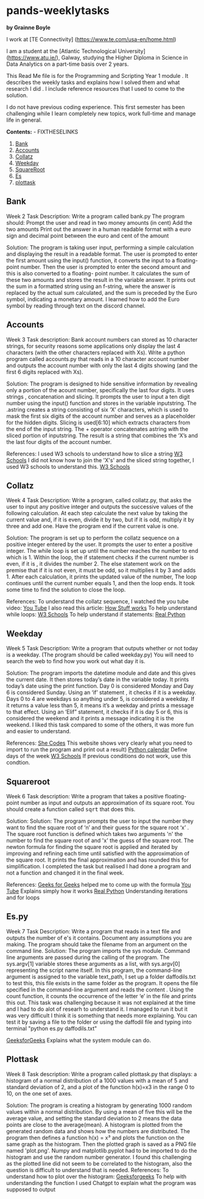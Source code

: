 # pands-weeklytasks

**by Grainne Boyle**

I work at [TE Connectivity] (https://www.te.com/usa-en/home.html)

I am a student at the [Atlantic Technological University] (https://www.atu.ie/), Galway, studying the Higher Diploma in Science in Data Analytics on a part-time basis over 2 years.

This Read Me file is for the Programming and Scripting Year 1 module . It describes the weekly tasks and explains how I solved them and what research I did . I include reference resources that I used to come to the solution.

I do not have previous coding experience. This first semester has been challenging while I learn completely new topics, work full-time and manage life in general.

**Contents:** - FIXTHESELINKS

1. [Bank](#Bank)
2. [Accounts](#Accounts)
3. [Collatz](#Collatz)
4. [Weekday](#Weekday)
5. [SquareRoot](#Squareroot)
6. [Es](#Es)
7. [plottask](#Plottask)




## Bank

Week 2
Task Description:
Write a program called bank.py 
The program should:  Prompt the user and read in two money amounts (in cent)
Add the two amounts
Print out the answer in a human readable format with a euro sign and decimal point between the euro and cent of the amount 

Solution:
The program is taking user input, performing a simple calculation and displaying the result in a readable format.
The user is prompted to enter the first amount using the input() function, it converts the input to a floating-point number.
Then the user is prompted to enter the second amount  and this is also converted to a floating- point number.
It calculates the sum of these two amounts and stores the result in the variable answer.
It prints out the sum in a formatted string using an f-string, where the answer is replaced by the actual sum calculated, and the sum is preceded by the Euro symbol, indicating a monetary amount. I learned how to add the Euro symbol by reading through text on the discord channel.

## Accounts

 Week 3
Task description:
Bank account numbers can stored as 10 character strings, for security reasons some applications only display the last 4 characters (with the other characters replaced with Xs).
Write a python program called accounts.py that reads in a 10 character account number and outputs the account number with only the last 4 digits showing (and the first 6 digits replaced with Xs).

Solution:
The program is designed to hide sensitive information by revealing only a portion of the acount number, specifically the last four digits. It uses strings , concatenation and slicing.
It prompts the user to input a ten digit number using the input() function and stores in the variable inputstring.
The .astring  creates a string consisting of six ‘X’ characters, which is used to mask the first six digits of the account number and serves as a placeholder for the hidden digits.
Slicing is used[6:10] which extracts characters from the end of the input string.
The + operator concatenates astring with the sliced portion of inputstring.
The result is a string that combines the ‘X’s and the last four digits of the account number.

References:
I used W3 schools to understand how to slice a string 
[W3 Schools](https://www.w3schools.com/python/gloss_python_string_slice.asp)
I did not know how to join the 'X's' and the sliced string together, I used W3 schools to understand this.
[W3 Schools](https://www.w3schools.com/python/python_strings_concatenate.asp)


## Collatz

Week 4
Task Description: 
Write a program, called collatz.py, that asks the user to input any positive integer and outputs the successive values of the following calculation.
At each step calculate the next value by taking the current value and, if it is even, divide it by two, but if it is odd, multiply it by three and add one.
Have the program end if the current value is one.

Solution:
The program is set up to perform the collatz sequence on a positive integer entered by the user. It prompts the user to enter a positive integer.
The while loop is set up until the number reaches the number to end which is 1.
Within the loop, the if statement checks if the current number is even, if it is , it divides the number 2.
The else statement work on the premise that if it is not even, it must be odd, so it multiplies it by 3 and adds 1.
After each calculation, it prints the updated value of the number,
The loop continues until the current number equals 1, and then the loop ends. It took some time to find the solution to close the loop.

References:
To understand the collatz sequence, I watched the you tube video:
[You Tube](https://www.youtube.com/watch?v=094y1Z2wpJg&t=1s)
I also read this article:
[How Stuff works](https://science.howstuffworks.com/math-concepts/collatz-conjecture.htm#:~:text=The%20Collatz%20Conjecture%2C%20also%20known,lead%20to%20the%20number%20one)
To help understand while loops:
[W3 Schools](https://www.w3schools.com/python/python_while_loops.asp)
To help understand if statements:
[Real Python](https://realpython.com/python-conditional-statements/)


## Weekday

Week 5
Task Description:
Write a program that outputs whether or not today is a weekday. (The program should be called weekday.py)
You will need to search the web to find how you work out what day it is.

Solution:
The program  imports the datetime module and date and this gives the current date.
It then stores today’s date in the variable today. It prints today’s date using the print function.
Day 0 is considered Monday and Day 6 is considered Sunday.
Using an ‘if’ statement , it checks if it is a weekday. Days 0 to 4 are weekdays so anything under 5, is considered a weekday. If it returns a value less than 5, it means it’s a weekday and prints a message to that effect.
Using an ‘Elif” statement, it checks if it is day 5 or 6, this is considered the weekend and it prints a message indicating it is the weekend. I liked this task compared to some of the others, it was more fun and easier to understand.

References:
[She Codes](https://www.shecodes.io/athena/10185-how-to-check-what-day-of-the-week-it-is-in-python) This website shows very clearly what you need to import to run the program and print out a result)
[Python calendar](https://docs.python.org/3/library/calendar.html) Define days of the week
[W3 Schools](https://www.w3schools.com/python/gloss_python_elif.asp) If previous conditions do not work, use this condtion.

## Squareroot

Week 6
Task description:
Write a program that takes a positive floating-point number as input and outputs an approximation of its square root.
You should create a function called <tt>sqrt</tt> that does this.

Solution:
Solution:
The program prompts the user to input the number they want to find the square root of ‘n’ and their guess for the square root ‘x’ . The square root function is defined which takes two arguments 'n' the number to find the square root of and 'x' the guess of the square root.
The newton formula for finding the square root is applied and iterated by improving and refining each time until satisfied with the approximation of the square root. It prints the final approximation and has rounded this for simplification. I completed the task but realised I had done a program and not a function and changed it in the final week.


References:
[Geeks for Geeks](https://www.geeksforgeeks.org/find-root-of-a-number-using-newtons-method/) helped me to come up with the formula
[You Tube](https://www.youtube.com/watch?v=FpOEx6zFf1o) Explains simply how it works
[Real Python](https://realpython.com/python-for-loop/) Understanding iterations and for loops

## Es.py

Week 7
Task Description:
Write a program that reads in a text file and outputs the number of e's it contains. Document any assumptions you are making.
The program should take the filename from an argument on the command line. 
Solution:
The program imports the sys module. Command line arguments are passed during the calling of the program. The sys.argv[1] variable stores these arguments as a list, with sys.argv[0] representing the script name itself. In this program, the command-line argument is assigned to the variable text_path, I set up a folder daffodils.txt to test this, this file exists in the same folder as the program. It opens the file specified in the command-line argument and reads the content . Using the count function, it counts the occurrence of the letter ‘e’ in the file and prints this out. This task was challenging because it was not explained at the time and I had to do alot of researh to understand it. I managed to run it but it was very difficult I think it is something that needs more explaining. You can test it by saving a file to the folder or using the daffodil file and typing into terminal "python es.py daffodils.txt"

[GeeksforGeeks](https://www.geeksforgeeks.org/python-sys-module/) Explains what the system module can do.

## Plottask

Week 8
Task description:
Write a program called plottask.py that displays:
a histogram of a normal distribution of a 1000 values with a mean of 5 and standard deviation of 2, 
and a plot of the function  h(x)=x3 in the range 0 to 10, on the one set of axes.

Solution:
The program is creating a histogram by generating 1000 random values within a normal distribution. By using a mean of five this will be the average value, and setting the standard deviation to 2 means the data points are close to the average(mean).
A histogram is plotted from the generated random data and shows how the numbers are distributed. 
The program then defines a function h(x) = x³  and plots the function on the same graph as the histogram.
Then the plotted graph is saved as a PNG file named 'plot.png'.
Numpy and matplotlib.pyplot had to be imported to do the histogram and use the random number generator.
I found this challenging as the plotted line did not seem to be correlated to the histogram, also the question is difficult to understand that is needed.
References:
To understand how to plot over the histogram: 
[Geeksforgeeks](https://www.geeksforgeeks.org/how-to-plot-normal-distribution-over-histogram-in-python/)
To help with understanding the function I used Chatgpt to explain what the program was supposed to output


